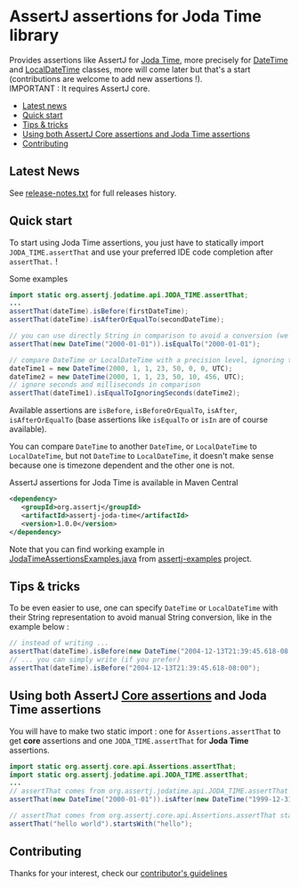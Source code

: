 AssertJ assertions for Joda Time library
========================================

Provides assertions like AssertJ for [Joda Time](http://joda-time.sourceforge.net/index.html), more precisely for [DateTime](http://joda-time.sourceforge.net/api-release/org/joda/time/DateTime.html) and [LocalDateTime](http://joda-time.sourceforge.net/api-release/org/joda/time/LocalDateTime.html) classes, more will come later but that's a start (contributions are welcome to add new assertions !).  
IMPORTANT : It requires AssertJ core.

* [Latest news](#news)
* [Quick start](#quickstart)
* [Tips & tricks](#tip)
* [Using both AssertJ Core assertions and Joda Time assertions](#core-and-joda-time-assertions)
* [Contributing](#contributing)

## <a name="news"/>Latest News

See [release-notes.txt](release-notes.txt) for full releases history.


## <a name="quickstart"/>Quick start

To start using Joda Time assertions, you just have to statically import `JODA_TIME.assertThat` and use your preferred IDE code completion after `assertThat.` !

Some examples  

```java
import static org.assertj.jodatime.api.JODA_TIME.assertThat;
...
assertThat(dateTime).isBefore(firstDateTime);
assertThat(dateTime).isAfterOrEqualTo(secondDateTime);

// you can use directly String in comparison to avoid a conversion (we do that for you)
assertThat(new DateTime("2000-01-01")).isEqualTo("2000-01-01");

// compare DateTime or LocalDateTime with a precision level, ignoring time fields 
dateTime1 = new DateTime(2000, 1, 1, 23, 50, 0, 0, UTC);
dateTime2 = new DateTime(2000, 1, 1, 23, 50, 10, 456, UTC);
// ignore seconds and milliseconds in comparison
assertThat(dateTime1).isEqualToIgnoringSeconds(dateTime2);

```

Available assertions are `isBefore`, `isBeforeOrEqualTo`, `isAfter`, `isAfterOrEqualTo` (base assertions like `isEqualTo` or `isIn` are of course available).

You can compare `DateTime` to another `DateTime`, or `LocalDateTime` to `LocalDateTime`, but not `DateTime` to `LocalDateTime`,
it doesn't make sense because one is timezone dependent and the other one is not.

AssertJ assertions for Joda Time is available in Maven Central

```xml
<dependency>
   <groupId>org.assertj</groupId>
   <artifactId>assertj-joda-time</artifactId>
   <version>1.0.0</version>
</dependency>
```

Note that you can find working example in [JodaTimeAssertionsExamples.java](https://github.com/joel-costigliola/assertj-examples/blob/master/src/test/java/org/assertj/examples/JodaTimeAssertionsExamples.java) from [assertj-examples](https://github.com/joel-costigliola/assertj-examples/) project.

## <a name="tip"/>Tips & tricks

To be even easier to use, one can specify `DateTime` or `LocalDateTime` with their String representation to avoid manual String conversion, like in the example below :

```java
// instead of writing ...
assertThat(dateTime).isBefore(new DateTime("2004-12-13T21:39:45.618-08:00"));
// ... you can simply write (if you prefer)
assertThat(dateTime).isBefore("2004-12-13T21:39:45.618-08:00");
```

## <a name="core-and-joda-time-assertions"/>Using both AssertJ [Core assertions](https://github.com/joel-costigliola/assertj-core) and Joda Time assertions

You will have to make two static import : one for `Assertions.assertThat` to get **core** assertions and one `JODA_TIME.assertThat` for **Joda Time** assertions.

```java
import static org.assertj.core.api.Assertions.assertThat;
import static org.assertj.jodatime.api.JODA_TIME.assertThat;
...
// assertThat comes from org.assertj.jodatime.api.JODA_TIME.assertThat static import
assertThat(new DateTime("2000-01-01")).isAfter(new DateTime("1999-12-31"));

// assertThat comes from org.assertj.core.api.Assertions.assertThat static import
assertThat("hello world").startsWith("hello");
```

## <a name="contributing"/>Contributing

Thanks for your interest, check our [contributor's guidelines](CONTRIBUTING.md)


